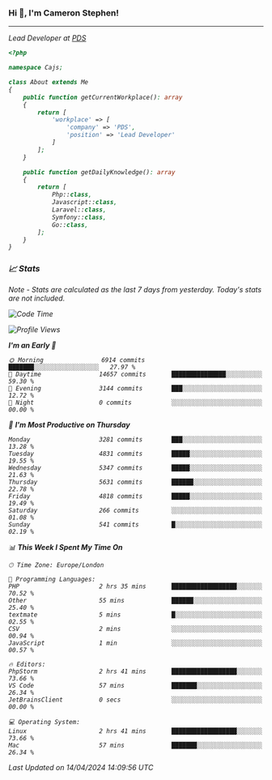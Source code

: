 ### Hi 👋, I'm Cameron Stephen!
<hr>
<p><em>Lead Developer at <a href="https://prindatasolutions.co.uk">PDS</a></p>


```php
<?php

namespace Cajs;

class About extends Me
{
    public function getCurrentWorkplace(): array
    {
        return [
            'workplace' => [
                'company' => 'PDS',
                'position' => 'Lead Developer'
            ]
        ];
    }

    public function getDailyKnowledge(): array
    {
        return [
            Php::class,
            Javascript::class,
            Laravel::class,
            Symfony::class,
            Go::class,
        ];
    }
}
```

### 📈 Stats
<p><em>Note - Stats are calculated as the last 7 days from yesterday. Today's stats are not included.</em></p>


<!--START_SECTION:waka-->
![Code Time](http://img.shields.io/badge/Code%20Time-3%2C758%20hrs%2058%20mins-blue)

![Profile Views](http://img.shields.io/badge/Profile%20Views-0-blue)

**I'm an Early 🐤** 

```text
🌞 Morning                6914 commits        ███████░░░░░░░░░░░░░░░░░░   27.97 % 
🌆 Daytime                14657 commits       ███████████████░░░░░░░░░░   59.30 % 
🌃 Evening                3144 commits        ███░░░░░░░░░░░░░░░░░░░░░░   12.72 % 
🌙 Night                  0 commits           ░░░░░░░░░░░░░░░░░░░░░░░░░   00.00 % 
```
📅 **I'm Most Productive on Thursday** 

```text
Monday                   3281 commits        ███░░░░░░░░░░░░░░░░░░░░░░   13.28 % 
Tuesday                  4831 commits        █████░░░░░░░░░░░░░░░░░░░░   19.55 % 
Wednesday                5347 commits        █████░░░░░░░░░░░░░░░░░░░░   21.63 % 
Thursday                 5631 commits        ██████░░░░░░░░░░░░░░░░░░░   22.78 % 
Friday                   4818 commits        █████░░░░░░░░░░░░░░░░░░░░   19.49 % 
Saturday                 266 commits         ░░░░░░░░░░░░░░░░░░░░░░░░░   01.08 % 
Sunday                   541 commits         █░░░░░░░░░░░░░░░░░░░░░░░░   02.19 % 
```


📊 **This Week I Spent My Time On** 

```text
🕑︎ Time Zone: Europe/London

💬 Programming Languages: 
PHP                      2 hrs 35 mins       ██████████████████░░░░░░░   70.52 % 
Other                    55 mins             ██████░░░░░░░░░░░░░░░░░░░   25.40 % 
textmate                 5 mins              █░░░░░░░░░░░░░░░░░░░░░░░░   02.55 % 
CSV                      2 mins              ░░░░░░░░░░░░░░░░░░░░░░░░░   00.94 % 
JavaScript               1 min               ░░░░░░░░░░░░░░░░░░░░░░░░░   00.57 % 

🔥 Editors: 
PhpStorm                 2 hrs 41 mins       ██████████████████░░░░░░░   73.66 % 
VS Code                  57 mins             ███████░░░░░░░░░░░░░░░░░░   26.34 % 
JetBrainsClient          0 secs              ░░░░░░░░░░░░░░░░░░░░░░░░░   00.00 % 

💻 Operating System: 
Linux                    2 hrs 41 mins       ██████████████████░░░░░░░   73.66 % 
Mac                      57 mins             ███████░░░░░░░░░░░░░░░░░░   26.34 % 
```


 Last Updated on 14/04/2024 14:09:56 UTC
<!--END_SECTION:waka-->
